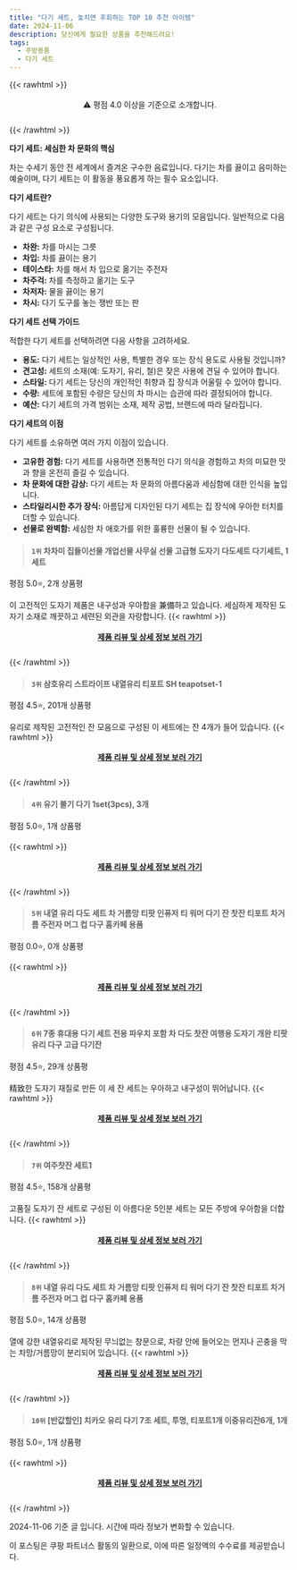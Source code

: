 ```yaml
---
title: "다기 세트, 놓치면 후회하는 TOP 10 추천 아이템"
date: 2024-11-06
description: 당신에게 필요한 상품을 추천해드려요!
tags:
  - 주방용품
  - 다기 세트
---
```

{{< rawhtml >}}<div class="toc" style="text-align: center; height: 50px; line-height: 2;">  <p>⚠️ 평점 4.0 이상을 기준으로 소개합니다.<br></p></div> {{< /rawhtml >}}

**다기 세트: 세심한 차 문화의 핵심**

차는 수세기 동안 전 세계에서 즐겨온 구수한 음료입니다. 다기는 차를 끓이고 음미하는 예술이며, 다기 세트는 이 활동을 풍요롭게 하는 필수 요소입니다.

**다기 세트란?**

다기 세트는 다기 의식에 사용되는 다양한 도구와 용기의 모음입니다. 일반적으로 다음과 같은 구성 요소로 구성됩니다.

* **차완:** 차를 마시는 그릇
* **차입:** 차를 끓이는 용기
* **테이스타:** 차를 해서 차 입으로 옮기는 주전자
* **차주걱:** 차를 측정하고 옮기는 도구
* **차저자:** 물을 끓이는 용기
* **차시:** 다기 도구를 놓는 쟁반 또는 판

**다기 세트 선택 가이드**

적합한 다기 세트를 선택하려면 다음 사항을 고려하세요.

* **용도:** 다기 세트는 일상적인 사용, 특별한 경우 또는 장식 용도로 사용될 것입니까?
* **견고성:** 세트의 소재(예: 도자기, 유리, 철)은 잦은 사용에 견딜 수 있어야 합니다.
* **스타일:** 다기 세트는 당신의 개인적인 취향과 집 장식과 어울릴 수 있어야 합니다.
* **수량:** 세트에 포함된 수량은 당신의 차 마시는 습관에 따라 결정되어야 합니다.
* **예산:** 다기 세트의 가격 범위는 소재, 제작 공법, 브랜드에 따라 달라집니다.

**다기 세트의 이점**

다기 세트를 소유하면 여러 가지 이점이 있습니다.

* **고유한 경험:** 다기 세트를 사용하면 전통적인 다기 의식을 경험하고 차의 미묘한 맛과 향을 온전히 즐길 수 있습니다.
* **차 문화에 대한 감상:** 다기 세트는 차 문화의 아름다움과 세심함에 대한 인식을 높입니다.
* **스타일리시한 추가 장식:** 아름답게 디자인된 다기 세트는 집 장식에 우아한 터치를 더할 수 있습니다.
* **선물로 완벽함:** 세심한 차 애호가를 위한 훌륭한 선물이 될 수 있습니다.


>#### `1위` 차차미 집들이선물 개업선물 사무실 선물 고급형 도자기 다도세트 다기세트, 1세트
평점 5.0⭐, 2개 상품평

이 고전적인 도자기 제품은 내구성과 우아함을 兼備하고 있습니다. 세심하게 제작된 도자기 소재로 깨끗하고 세련된 외관을 자랑합니다.
{{< rawhtml >}}<div class="toc" style="text-align: center; height: 50px; line-height: 2;"><p><b><a href="https://link.coupang.com/re/AFFSDP?lptag=AF5033054&pageKey=7771706465&itemId=20982959112&vendorItemId=89134384209&traceid=V0-153-d058aa671b5eb0f4&clickBeacon=b6193170-9bf2-11ef-8f3a-c49e31482f07%7E3&requestid=20241106125341102022087309&token=31850C%7CMIXED">제품 리뷰 및 상세 정보 보러 가기</a></b><br></p> </div>{{< /rawhtml >}}

>#### `3위` 삼호유리 스트라이프 내열유리 티포트 SH teapotset-1
평점 4.5⭐, 201개 상품평

유리로 제작된 고전적인 잔 모음으로 구성된 이 세트에는 잔 4개가 들어 있습니다.
{{< rawhtml >}}<div class="toc" style="text-align: center; height: 50px; line-height: 2;"><p><b><a href="https://link.coupang.com/re/AFFSDP?lptag=AF5033054&pageKey=4618757284&itemId=5720724777&vendorItemId=73019466517&traceid=V0-153-2f1ceb33163c4bee&requestid=20241106125341102022087309&token=31850C%7CMIXED">제품 리뷰 및 상세 정보 보러 가기</a></b><br></p> </div>{{< /rawhtml >}}

>#### `4위` 유기 불기 다기 1set(3pcs), 3개
평점 5.0⭐, 1개 상품평


{{< rawhtml >}}<div class="toc" style="text-align: center; height: 50px; line-height: 2;"><p><b><a href="https://link.coupang.com/re/AFFSDP?lptag=AF5033054&pageKey=1477403603&itemId=23585986669&vendorItemId=90611865996&traceid=V0-153-46836c21b65d0578&clickBeacon=b6193170-9bf2-11ef-865c-e9e419fe499f%7E3&requestid=20241106125341102022087309&token=31850C%7CMIXED">제품 리뷰 및 상세 정보 보러 가기</a></b><br></p> </div>{{< /rawhtml >}}

>#### `5위` 내열 유리 다도 세트 차 거름망 티팟 인퓨저 티 워머 다기 잔 찻잔 티포트 차거름 주전자 머그 컵 다구 홈카페 용품
평점 0.0⭐, 0개 상품평


{{< rawhtml >}}<div class="toc" style="text-align: center; height: 50px; line-height: 2;"><p><b><a href="https://link.coupang.com/re/AFFSDP?lptag=AF5033054&pageKey=7778412553&itemId=21017023209&vendorItemId=88080513100&traceid=V0-153-4ee43c1786e89c1f&requestid=20241106125341102022087309&token=31850C%7CMIXED">제품 리뷰 및 상세 정보 보러 가기</a></b><br></p> </div>{{< /rawhtml >}}

>#### `6위` 7종 휴대용 다기 세트 전용 파우치 포함 차 다도 찻잔 여행용 도자기 개완 티팟 유리 다구 고급 다기잔
평점 4.5⭐, 29개 상품평

精致한 도자기 재질로 만든 이 세 잔 세트는 우아하고 내구성이 뛰어납니다.
{{< rawhtml >}}<div class="toc" style="text-align: center; height: 50px; line-height: 2;"><p><b><a href="https://link.coupang.com/re/AFFSDP?lptag=AF5033054&pageKey=7899275329&itemId=21644759190&vendorItemId=88695567397&traceid=V0-153-8df55731399d961b&requestid=20241106125341102022087309&token=31850C%7CMIXED">제품 리뷰 및 상세 정보 보러 가기</a></b><br></p> </div>{{< /rawhtml >}}

>#### `7위` 여주찻잔 세트1
평점 4.5⭐, 158개 상품평

고품질 도자기 잔 세트로 구성된 이 아름다운 5인분 세트는 모든 주방에 우아함을 더합니다.
{{< rawhtml >}}<div class="toc" style="text-align: center; height: 50px; line-height: 2;"><p><b><a href="https://link.coupang.com/re/AFFSDP?lptag=AF5033054&pageKey=2706170&itemId=12469660&vendorItemId=74261843641&traceid=V0-153-edb2d708d45dd34d&requestid=20241106125341102022087309&token=31850C%7CMIXED">제품 리뷰 및 상세 정보 보러 가기</a></b><br></p> </div>{{< /rawhtml >}}

>#### `8위` 내열 유리 다도 세트 차 거름망 티팟 인퓨저 티 워머 다기 잔 찻잔 티포트 차거름 주전자 머그 컵 다구 홈카페 용품
평점 5.0⭐, 14개 상품평

열에 강한 내열유리로 제작된 무늬없는 창문으로, 차량 안에 들어오는 먼지나 곤충을 막는 차망/거름망이 분리되어 있습니다.
{{< rawhtml >}}<div class="toc" style="text-align: center; height: 50px; line-height: 2;"><p><b><a href="https://link.coupang.com/re/AFFSDP?lptag=AF5033054&pageKey=8430865269&itemId=21017023207&vendorItemId=88080513092&traceid=V0-153-bfcb8e47cea57fd8&requestid=20241106125341102022087309&token=31850C%7CMIXED">제품 리뷰 및 상세 정보 보러 가기</a></b><br></p> </div>{{< /rawhtml >}}

>#### `10위` [반값할인] 치카오 유리 다기 7조 세트, 투명, 티포트1개 이중유리잔6개, 1개
평점 5.0⭐, 1개 상품평


{{< rawhtml >}}<div class="toc" style="text-align: center; height: 50px; line-height: 2;"><p><b><a href="https://link.coupang.com/re/AFFSDP?lptag=AF5033054&pageKey=8399921674&itemId=24281364701&vendorItemId=91297693919&traceid=V0-153-bc5ec1d119dc00f5&clickBeacon=b6193170-9bf2-11ef-853b-eacda87b98e9%7E3&requestid=20241106125341102022087309&token=31850C%7CMIXED">제품 리뷰 및 상세 정보 보러 가기</a></b><br></p> </div>{{< /rawhtml >}}


2024-11-06 기준 글 입니다.
시간에 따라 정보가 변화할 수 있습니다.

이 포스팅은 쿠팡 파트너스 활동의 일환으로, 이에 따른 일정액의 수수료를 제공받습니다.